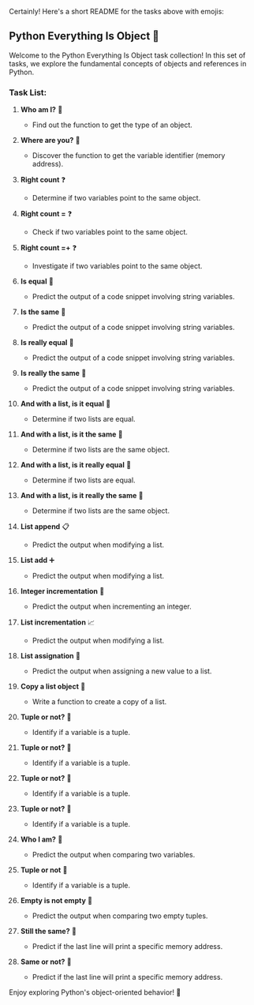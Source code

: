 Certainly! Here's a short README for the tasks above with emojis:

## Python Everything Is Object 🐍

Welcome to the Python Everything Is Object task collection! In this set of tasks, we explore the fundamental concepts of objects and references in Python.

### Task List:

1. **Who am I?** 👤
   - Find out the function to get the type of an object.

2. **Where are you?** 📍
   - Discover the function to get the variable identifier (memory address).

3. **Right count** ❓
   - Determine if two variables point to the same object.

4. **Right count =** ❓
   - Check if two variables point to the same object.

5. **Right count =+** ❓
   - Investigate if two variables point to the same object.

6. **Is equal** 🧐
   - Predict the output of a code snippet involving string variables.

7. **Is the same** 🧐
   - Predict the output of a code snippet involving string variables.

8. **Is really equal** 🧐
   - Predict the output of a code snippet involving string variables.

9. **Is really the same** 🧐
   - Predict the output of a code snippet involving string variables.

10. **And with a list, is it equal** 🤔
    - Determine if two lists are equal.

11. **And with a list, is it the same** 🤔
    - Determine if two lists are the same object.

12. **And with a list, is it really equal** 🤔
    - Determine if two lists are equal.

13. **And with a list, is it really the same** 🤔
    - Determine if two lists are the same object.

14. **List append** 📋
    - Predict the output when modifying a list.

15. **List add** ➕
    - Predict the output when modifying a list.

16. **Integer incrementation** 🔢
    - Predict the output when incrementing an integer.

17. **List incrementation** 📈
    - Predict the output when modifying a list.

18. **List assignation** 📝
    - Predict the output when assigning a new value to a list.

19. **Copy a list object** 📜
    - Write a function to create a copy of a list.

20. **Tuple or not?** 🤨
    - Identify if a variable is a tuple.

21. **Tuple or not?** 🤨
    - Identify if a variable is a tuple.

22. **Tuple or not?** 🤨
    - Identify if a variable is a tuple.

23. **Tuple or not?** 🤨
    - Identify if a variable is a tuple.

24. **Who I am?** 🤔
    - Predict the output when comparing two variables.

25. **Tuple or not** 🤨
    - Identify if a variable is a tuple.

26. **Empty is not empty** 🧐
    - Predict the output when comparing two empty tuples.

27. **Still the same?** 🔄
    - Predict if the last line will print a specific memory address.

28. **Same or not?** 🔄
    - Predict if the last line will print a specific memory address.

Enjoy exploring Python's object-oriented behavior! 🚀